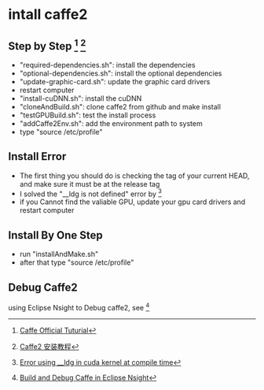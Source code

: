 # intall caffe2
## Step by Step [^Caffe2Tuturial] [^Caffe2C]
- "required-dependencies.sh": install the dependencies 
- "optional-dependencies.sh": install the optional dependencies
- "update-graphic-card.sh": update the graphic card drivers
- restart computer
- "install-cuDNN.sh": install the cuDNN
- "cloneAndBuild.sh": clone caffe2 from github and make install
- "testGPUBuild.sh": test the install process
- "addCaffe2Env.sh": add the environment path to system
- type "source /etc/profile"
## Install Error
- The first thing you should do is checking the tag of your current HEAD, and make sure it must be at the release tag
- I solved the "__ldg is not defined" error by [^error1]
- if you Cannot find the valiable GPU, update your gpu card drivers and restart computer

## Install By One Step
- run "installAndMake.sh" 
- after that type "source /etc/profile"

## Debug Caffe2
using Eclipse Nsight to Debug caffe2, see [^DebugCaffe]

[^DebugCaffe]: [Build and Debug Caffe in Eclipse Nsight](http://www.pittnuts.com/2015/06/build-and-debug-caffe-in-nsight/)
[^Caffe2Tuturial]: [Caffe Official Tuturial](https://caffe2.ai/docs/getting-started.html)
[^Caffe2C]: [Caffe2 安装教程](http://blog.csdn.net/lemonaha/article/details/71436327)
[^error1]: [Error using __ldg in cuda kernel at compile time](https://stackoverflow.com/questions/24069524/error-using-ldg-in-cuda-kernel-at-compile-time)

